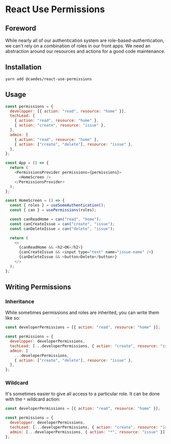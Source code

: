 # React Use Permissions

## Foreword

While nearly all of our authentication system are role-based-authentication, we can't rely on a combination of roles in our front apps. We need an abstraction around our resources and actions for a good code maintenance.

## Installation

```shell
yarn add @caedes/react-use-permissions
```

## Usage

```javascript
const permissions = {
  developper: [{ action: "read", resource: "home" }],
  techLead: [
    { action: "read", resource: "home" },
    { action: "create", resource: "issue" },
  ],
  admin: [
    { action: "read", resource: "home" },
    { action: ["create", "delete"], resource: "issue" },
  ],
};

const App = () => {
  return (
    <PermissionsProvider permissions={permissions}>
      <HomeScreen />
    </PermissionsProvider>
  );
};

const HomeScreen = () => {
  const { roles } = useSomeAuthentication();
  const { can } = usePermissions(roles);

  const canReadHome = can("read", "home");
  const canCreateIssue = can("create", "issue");
  const canDeleteIssue = can("delete", "issue");

  return (
    <>
      {canReadHome && <h2>OK</h2>}
      {canCreateIssue && <input type="text" name="issue-name" />}
      {canDeleteIssue && <button>Delete</button>}
    </>
  );
};
```

## Writing Permissions

### Inheritance

While sometimes permissions and roles are inherited, you can write them like so:

```javascript
const developerPermissions = [{ action: "read", resource: "home" }];

const permissions = {
  developper: developerPermissions,
  techLead: [...developerPermissions, { action: "create", resource: "issue" }],
  admin: [
    ...developerPermissions,
    { action: ["create", "delete"], resource: "issue" },
  ],
};
```

### Wildcard

It's sometimes easier to give all access to a particular role. It can be done with the `*` wildcard action:

```javascript
const developerPermissions = [{ action: "read", resource: "home" }];

const permissions = {
  developper: developerPermissions,
  techLead: [...developerPermissions, { action: "create", resource: "issue" }],
  admin: [...developerPermissions, { action: "*", resource: "issue" }],
};
```
